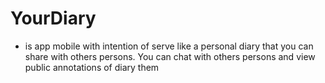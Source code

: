# YourDiary 
- is app mobile with intention of serve like a personal diary that you can share with others persons. You can chat with others persons and view public annotations of diary them
